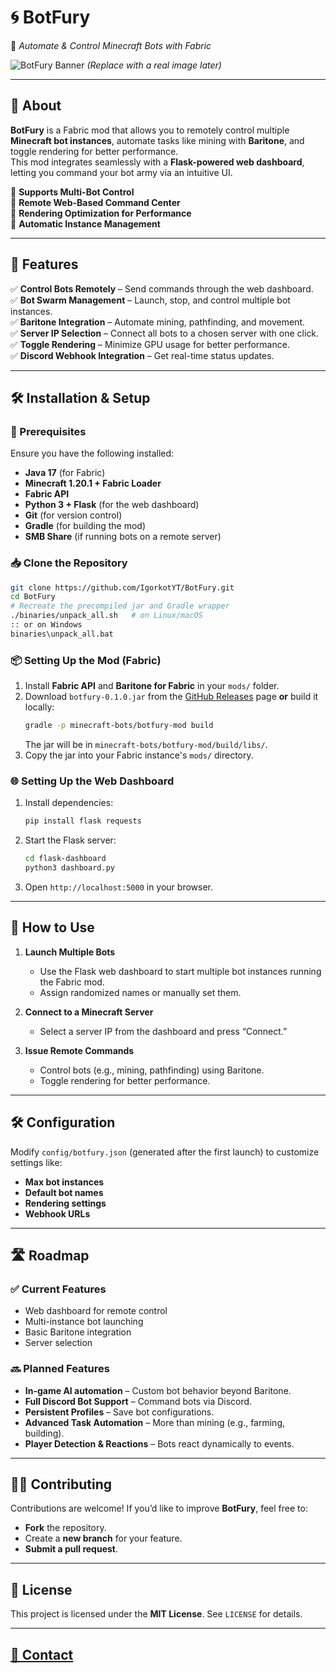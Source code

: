 # 🌀 BotFury
🚀 *Automate & Control Minecraft Bots with Fabric*

![BotFury Banner](https://via.placeholder.com/1000x250?text=BotFury) *(Replace with a real image later)*  

---

## 📌 About
**BotFury** is a Fabric mod that allows you to remotely control multiple **Minecraft bot instances**, automate tasks like mining with **Baritone**, and toggle rendering for better performance.  
This mod integrates seamlessly with a **Flask-powered web dashboard**, letting you command your bot army via an intuitive UI.  

🔹 **Supports Multi-Bot Control**  
🔹 **Remote Web-Based Command Center**  
🔹 **Rendering Optimization for Performance**  
🔹 **Automatic Instance Management**  

---

## 🚀 Features
✅ **Control Bots Remotely** – Send commands through the web dashboard.  
✅ **Bot Swarm Management** – Launch, stop, and control multiple bot instances.  
✅ **Baritone Integration** – Automate mining, pathfinding, and movement.  
✅ **Server IP Selection** – Connect all bots to a chosen server with one click.  
✅ **Toggle Rendering** – Minimize GPU usage for better performance.  
✅ **Discord Webhook Integration** – Get real-time status updates.  

---

## 🛠️ Installation & Setup
### 📌 Prerequisites
Ensure you have the following installed:
- **Java 17** (for Fabric)
- **Minecraft 1.20.1 + Fabric Loader**
- **Fabric API**
- **Python 3 + Flask** (for the web dashboard)
- **Git** (for version control)
- **Gradle** (for building the mod)
- **SMB Share** (if running bots on a remote server)

### 📥 Clone the Repository
```bash
git clone https://github.com/IgorkotYT/BotFury.git
cd BotFury
# Recreate the precompiled jar and Gradle wrapper
./binaries/unpack_all.sh   # on Linux/macOS
:: or on Windows
binaries\unpack_all.bat
```

### 📦 Setting Up the Mod (Fabric)

1. Install **Fabric API** and **Baritone for Fabric** in your `mods/` folder.
2. Download `botfury-0.1.0.jar` from the [GitHub Releases](https://github.com/IgorkotYT/BotFury/releases) page **or** build it locally:
   ```bash
   gradle -p minecraft-bots/botfury-mod build
   ```
   The jar will be in `minecraft-bots/botfury-mod/build/libs/`.
3. Copy the jar into your Fabric instance's `mods/` directory.

### 🌐 Setting Up the Web Dashboard
1. Install dependencies:
   ```bash
   pip install flask requests
   ```
2. Start the Flask server:
   ```bash
   cd flask-dashboard
   python3 dashboard.py
   ```
3. Open `http://localhost:5000` in your browser.

---

## 🔧 How to Use
1. **Launch Multiple Bots**
   - Use the Flask web dashboard to start multiple bot instances running the Fabric mod.
   - Assign randomized names or manually set them.

  
2. **Connect to a Minecraft Server**  
   - Select a server IP from the dashboard and press “Connect.”
  
3. **Issue Remote Commands**  
   - Control bots (e.g., mining, pathfinding) using Baritone.
   - Toggle rendering for better performance.

---

## 🛠️ Configuration
Modify `config/botfury.json` (generated after the first launch) to customize settings like:
- **Max bot instances**
- **Default bot names**
- **Rendering settings**
- **Webhook URLs**

---

## 🛣️ Roadmap
### ✅ Current Features
- Web dashboard for remote control
- Multi-instance bot launching
- Basic Baritone integration
- Server selection

### 🔜 Planned Features
- **In-game AI automation** – Custom bot behavior beyond Baritone.
- **Full Discord Bot Support** – Command bots via Discord.
- **Persistent Profiles** – Save bot configurations.
- **Advanced Task Automation** – More than mining (e.g., farming, building).
- **Player Detection & Reactions** – Bots react dynamically to events.

---

## 👨‍💻 Contributing
Contributions are welcome! If you’d like to improve **BotFury**, feel free to:
- **Fork** the repository.
- Create a **new branch** for your feature.
- **Submit a pull request**.

---

## 📜 License
This project is licensed under the **MIT License**. See `LICENSE` for details.

---

## [📢 Contact](https://guns.lol/aridlin)
